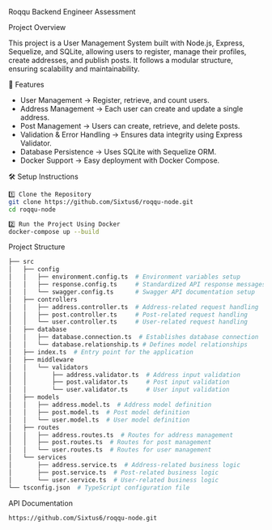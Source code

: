 Roqqu Backend Engineer Assessment

Project Overview

This project is a User Management System built with Node.js, Express, Sequelize, and SQLite, allowing users to register, manage their profiles, create addresses, and publish posts. It follows a modular structure, ensuring scalability and maintainability.

🚀 Features

- User Management → Register, retrieve, and count users.
- Address Management → Each user can create and update a single address.
- Post Management → Users can create, retrieve, and delete posts.
- Validation & Error Handling → Ensures data integrity using Express Validator.
- Database Persistence → Uses SQLite with Sequelize ORM.
- Docker Support → Easy deployment with Docker Compose.

🛠️ Setup Instructions

```sh
1️⃣ Clone the Repository
git clone https://github.com/Sixtus6/roqqu-node.git
cd roqqu-node
```

```sh
2️⃣ Run the Project Using Docker
docker-compose up --build
```

Project Structure

```sh
├── src
│   ├── config
│   │   ├── environment.config.ts  # Environment variables setup
│   │   ├── response.config.ts     # Standardized API response messages
│   │   └── swagger.config.ts      # Swagger API documentation setup
│   ├── controllers
│   │   ├── address.controller.ts  # Address-related request handling
│   │   ├── post.controller.ts     # Post-related request handling
│   │   └── user.controller.ts     # User-related request handling
│   ├── database
│   │   ├── database.connection.ts  # Establishes database connection
│   │   └── database.relationship.ts # Defines model relationships
│   ├── index.ts  # Entry point for the application
│   ├── middleware
│   │   └── validators
│   │       ├── address.validator.ts  # Address input validation
│   │       ├── post.validator.ts     # Post input validation
│   │       └── user.validator.ts     # User input validation
│   ├── models
│   │   ├── address.model.ts  # Address model definition
│   │   ├── post.model.ts  # Post model definition
│   │   └── user.model.ts  # User model definition
│   ├── routes
│   │   ├── address.routes.ts  # Routes for address management
│   │   ├── post.routes.ts  # Routes for post management
│   │   └── user.routes.ts  # Routes for user management
│   └── services
│       ├── address.service.ts  # Address-related business logic
│       ├── post.service.ts  # Post-related business logic
│       └── user.service.ts  # User-related business logic
└── tsconfig.json  # TypeScript configuration file
```

 API Documentation

 ```
 https://github.com/Sixtus6/roqqu-node.git

